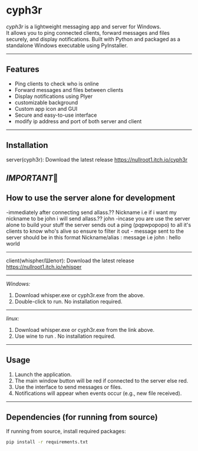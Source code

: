 # cyph3r

*cyph3r* is a lightweight messaging app and  server for Windows.  
It allows you to ping connected clients, forward messages and files securely, and display notifications. Built with Python and packaged as a standalone Windows executable using PyInstaller.

---

## Features

- Ping clients to check who is online
- Forward messages and files between clients
- Display  notifications using Plyer
- customizable background
- Custom app icon and GUI
- Secure and easy-to-use interface
- modify ip address and port of both server and client
---

## Installation

server(cyph3r): Download the latest release https://nullroot1.itch.io/cyph3r

*IMPORTANT*📌
---
How to use the server alone for development 
---
-immediately after connecting send allass.?? Nickname  i.e if i want my nickname to be john i will send allass.?? john
-incase you are use the server alone to build your stuff the server sends out a ping (pqpwpopopo) to all it's clients to know who's alive so ensure to filter it out
​- message  sent to the server should be in this format Nickname/alias : message i.e john : hello world

---

client(whispher/Шепот): Download the latest release https://nullroot1.itch.io/whisper

---

*Windows:*

1. Download whisper.exe or cyph3r.exe from the above.
2. Double-click to run. No installation required.

---
*linux:*
1. Download whisper.exe or cyph3r.exe from the link above.
2. Use wine to run . No installation required.

---
## Usage

1. Launch the application.
2. The main window button will be red if connected to the server else red.
3. Use the interface to send messages or files.
4. Notifications will appear when events occur (e.g., new file received).

---

## Dependencies (for running from source)

If running from source, install required packages:

```bash
pip install -r requirements.txt
